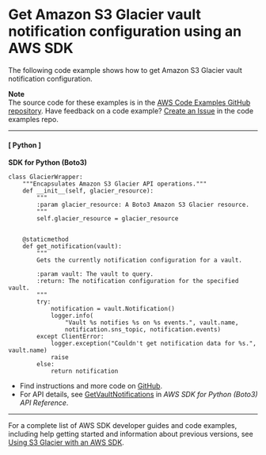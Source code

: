 # Get Amazon S3 Glacier vault notification configuration using an AWS SDK<a name="example_glacier_GetVaultNotifications_section"></a>

The following code example shows how to get Amazon S3 Glacier vault notification configuration\.

**Note**  
The source code for these examples is in the [AWS Code Examples GitHub repository](https://github.com/awsdocs/aws-doc-sdk-examples)\. Have feedback on a code example? [Create an Issue](https://github.com/awsdocs/aws-doc-sdk-examples/issues/new/choose) in the code examples repo\. 

------
#### [ Python ]

**SDK for Python \(Boto3\)**  
  

```
class GlacierWrapper:
    """Encapsulates Amazon S3 Glacier API operations."""
    def __init__(self, glacier_resource):
        """
        :param glacier_resource: A Boto3 Amazon S3 Glacier resource.
        """
        self.glacier_resource = glacier_resource


    @staticmethod
    def get_notification(vault):
        """
        Gets the currently notification configuration for a vault.

        :param vault: The vault to query.
        :return: The notification configuration for the specified vault.
        """
        try:
            notification = vault.Notification()
            logger.info(
                "Vault %s notifies %s on %s events.", vault.name,
                notification.sns_topic, notification.events)
        except ClientError:
            logger.exception("Couldn't get notification data for %s.", vault.name)
            raise
        else:
            return notification
```
+  Find instructions and more code on [GitHub](https://github.com/awsdocs/aws-doc-sdk-examples/tree/main/python/example_code/glacier#code-examples)\. 
+  For API details, see [GetVaultNotifications](https://docs.aws.amazon.com/goto/boto3/glacier-2012-06-01/GetVaultNotifications) in *AWS SDK for Python \(Boto3\) API Reference*\. 

------

For a complete list of AWS SDK developer guides and code examples, including help getting started and information about previous versions, see [Using S3 Glacier with an AWS SDK](sdk-general-information-section.md)\.